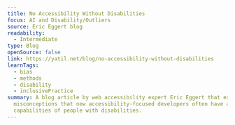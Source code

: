 ```yaml
---
title: No Accessibility Without Disabilities
focus: AI and Disability/Outliers
source: Eric Eggert blog
readability:
  - Intermediate
type: Blog
openSource: false
link: https://yatil.net/blog/no-accessibility-without-disabilities
learnTags:
  - bias
  - methods
  - disability
  - inclusivePractice
summary: A blog article by web accessibility expert Eric Eggert that explores
  misconceptions that new accessibility-focused developers often have about the
  capabilities of people with disabilities.
---
```

